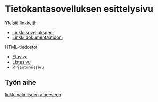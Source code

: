 # Tietokantasovelluksen esittelysivu

Yleisiä linkkejä:

* [Linkki sovellukseeni](https://tsoha-muistilista.herokuapp.com/)
* [Linkki dokumentaatiooni](https://github.com/massakeisari/MuistilistaTSOHA-tyo/blob/master/doc/dokumentaatio.pdf)

HTML-tiedostot:

* [Etusivu](https://github.com/massakeisari/MuistilistaTSOHA-tyo/blob/master/src/main/resources/templates/index.html)
* [Listasivu](https://github.com/massakeisari/MuistilistaTSOHA-tyo/blob/master/src/main/resources/templates/lista.html)
* [Kirjautumissivu](https://github.com/massakeisari/MuistilistaTSOHA-tyo/blob/master/src/main/resources/templates/login.html)

## Työn aihe

[linkki valmiiseen aiheeseen](http://advancedkittenry.github.io/suunnittelu_ja_tyoymparisto/aiheet/Muistilista.html)
